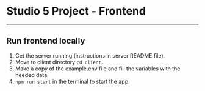# Studio 5 Project - Frontend

---
## Run frontend locally
1. Get the server running (instructions in server README file).
2. Move to client directory ``` cd client ```.
3. Make a copy of the example.env file and fill the variables with the needed data.
4. ``` npm run start ``` in the terminal to start the app.
